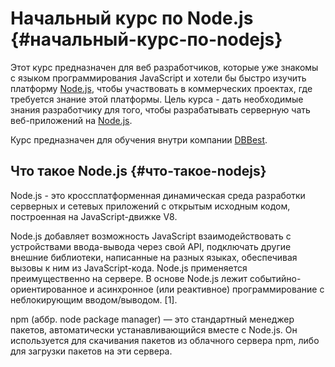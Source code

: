 # Начальный курс по Node.js {#начальный-курс-по-nodejs}

Этот курс предназначен для веб разработчиков, которые уже знакомы с языком программирования JavaScript и хотели бы быстро изучить платформу [Node.js](http://nodejs.org/), чтобы участвовать в коммерческих проектах, где требуется знание этой платформы. Цель курса - дать необходимые знания разработчику для того, чтобы разрабатывать серверную чать веб-приложений на [Node.js](http://nodejs.org/).

Курс предназначен для обучения внутри компании [DBBest](http://www.dbbest.com/).

## Что такое Node.js {#что-такое-nodejs}

Node.js - это кроссплатформенная динамическая среда разработки серверных и сетевых приложений с открытым исходным кодом, построенная на JavaScript-движке V8.

Node.js добавляет возможность JavaScript взаимодействовать с устройствами ввода-вывода через свой API, подключать другие внешние библиотеки, написанные на разных языках, обеспечивая вызовы к ним из JavaScript-кода. Node.js применяется преимущественно на сервере. В основе Node.js лежит событийно-ориентированное и асинхронное \(или реактивное\) программирование с неблокирующим вводом/выводом. \[1\].

npm \(аббр. node package manager\) — это стандартный менеджер пакетов, автоматически устанавливающийся вместе с Node.js. Он используется для скачивания пакетов из облачного сервера npm, либо для загрузки пакетов на эти сервера.

